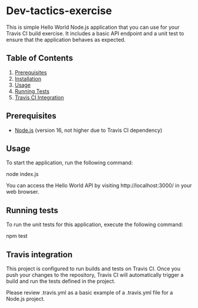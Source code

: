 # Dev-tactics-exercise

This is simple Hello World Node.js application that you can use for your Travis CI build exercise. 
It includes a basic API endpoint and a unit test to ensure that the application behaves as expected.

## Table of Contents

1. [Prerequisites](#prerequisites)
2. [Installation](#installation)
3. [Usage](#usage)
4. [Running Tests](#running-tests)
5. [Travis CI Integration](#travis-ci-integration)

## Prerequisites

- [Node.js](https://nodejs.org/) (version 16, not higher due to Travis CI dependency)

## Usage

To start the application, run the following command:

node index.js

You can access the Hello World API by visiting http://localhost:3000/ in your web browser.

## Running tests

To run the unit tests for this application, execute the following command:

npm test

## Travis integration

This project is configured to run builds and tests on Travis CI. Once you push your changes to the repository, Travis CI will automatically trigger a build and run the tests defined in the project.

Please review .travis.yml as a basic example of a .travis.yml file for a Node.js project. 